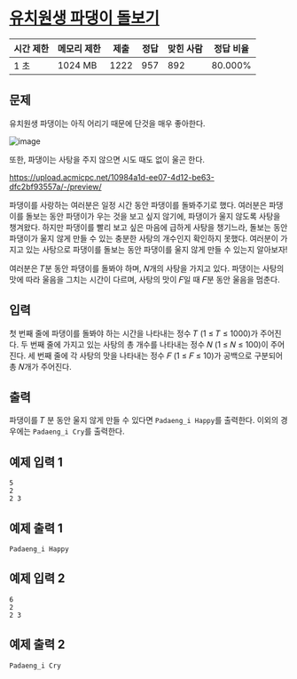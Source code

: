 # [유치원생 파댕이 돌보기](https://www.acmicpc.net/problem/30979)

| 시간 제한 | 메모리 제한 | 제출 | 정답 | 맞힌 사람 | 정답 비율 |
| --- | --- | --- | --- | --- | --- |
| 1 초 | 1024 MB | 1222 | 957 | 892 | 80.000% |

## 문제

유치원생 파댕이는 아직 어리기 때문에 단것을 매우 좋아한다.

![image](https://upload.acmicpc.net/3e15c0ec-3db2-4bf7-ad17-d8f419520591/-/preview/)

또한, 파댕이는 사탕을 주지 않으면 시도 때도 없이 울곤 한다.

https://upload.acmicpc.net/10984a1d-ee07-4d12-be63-dfc2bf93557a/-/preview/

파댕이를 사랑하는 여러분은 일정 시간 동안 파댕이를 돌봐주기로 했다. 여러분은 파댕이를 돌보는 동안 파댕이가 우는 것을 보고 싶지 않기에, 파댕이가 울지 않도록 사탕을 챙겨왔다. 하지만 파댕이를 빨리 보고 싶은 마음에 급하게 사탕을 챙기느라, 돌보는 동안 파댕이가 울지 않게 만들 수 있는 충분한 사탕의 개수인지 확인하지 못했다. 여러분이 가지고 있는 사탕으로 파댕이를 돌보는 동안 파댕이를 울지 않게 만들 수 있는지 알아보자!

여러분은 𝑇분 동안 파댕이를 돌봐야 하며, 𝑁개의 사탕을 가지고 있다. 파댕이는 사탕의 맛에 따라 울음을 그치는 시간이 다르며, 사탕의 맛이 𝐹일 때 𝐹분 동안 울음을 멈춘다.

## 입력

첫 번째 줄에 파댕이를 돌봐야 하는 시간을 나타내는 정수 𝑇 (1 ≤ 𝑇 ≤ 1000)가 주어진다. 두 번째 줄에 가지고 있는 사탕의 총 개수를 나타내는 정수 𝑁 (1 ≤ 𝑁 ≤ 100)이 주어진다. 세 번째 줄에 각 사탕의 맛을 나타내는 정수 𝐹 (1 ≤ 𝐹 ≤ 10)가 공백으로 구분되어 총 𝑁개가 주어진다.

## 출력

파댕이를 𝑇 분 동안 울지 않게 만들 수 있다면 `Padaeng_i Happy`를 출력한다. 이외의 경우에는 `Padaeng_i Cry`를 출력한다.

## 예제 입력 1

```
5
2
2 3

```

## 예제 출력 1

```
Padaeng_i Happy

```

## 예제 입력 2

```
6
2
2 3

```

## 예제 출력 2

```
Padaeng_i Cry
```
